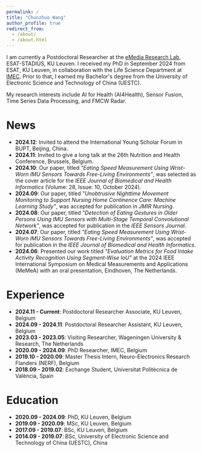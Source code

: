 ```yaml
---
permalink: /
title: "Chunzhuo Wang"
author_profile: true
redirect_from: 
  - /about/
  - /about.html
---
```


I am currently a Postdoctoral Researcher at the [eMedia Research Lab](https://iiw.kuleuven.be/onderzoek/emedia), ESAT-STADIUS, KU Leuven. I received my PhD in September 2024 from ESAT, KU Leuven, in collaboration with the Life Science Department at [IMEC](https://www.imec-int.com/en). Prior to that, I earned my Bachelor's degree from the University of Electronic Science and Technology of China (UESTC).

My research interests include AI for Health (AI4Health), Sensor Fusion, Time Series Data Processing, and FMCW Radar. 

News
======
- **2024.12**: Invited to attend the International Young Scholar Forum in BUPT, Beijing, China.
- **2024.11**: Invited to give a long talk at the 26th Nutrition and Health Conference, Brussels, Belgium.
- **2024.10**: Our paper, titled *"Eating Speed Measurement Using Wrist-Worn IMU Sensors Towards Free-Living Environments"*, was selected as the cover article for the *IEEE Journal of Biomedical and Health Informatics* (Volume: 28, Issue: 10, October 2024).
- **2024.09**: Our paper, titled *"Unobtrusive Nighttime Movement Monitoring to Support Nursing Home Continence Care: Machine Learning Study"*, was accepted for publication in *JMIR Nursing*.
- **2024.08**: Our paper, titled *"Detection of Eating Gestures in Older Persons Using IMU Sensors with Multi-Stage Temporal Convolutional Network"*, was accepted for publication in the *IEEE Sensors Journal*.
- **2024.07**: Our paper, titled *"Eating Speed Measurement Using Wrist-Worn IMU Sensors Towards Free-Living Environments"*, was accepted for publication in the *IEEE Journal of Biomedical and Health Informatics*.
- **2024.06**: Presented our work titled *"Evaluation Metrics for Food Intake Activity Recognition Using Segment-Wise IoU"* at the 2024 IEEE International Symposium on Medical Measurements and Applications (MeMeA) with an oral presentation, Eindhoven, The Netherlands.

Experience
======
- **2024.11 - Current**: Postdoctoral Researcher Associate, KU Leuven, Belgium
- **2024.09 - 2024.11**: Postdoctoral Researcher Assistant, KU Leuven, Belgium
- **2023.03 - 2023.05**: Visiting Researcher, Wageningen University & Research, The Netherlands
- **2020.09 - 2024.09**: PhD Researcher, IMEC, Belgium
- **2019.10 - 2020.09**: Master Thesis Intern, Neuro-Electronics Research Flanders (NERF), Belgium
- **2018.09 - 2019.02**: Exchange Student, Universitat Politècnica de València, Spain
  
Education
======
- **2020.09 - 2024.09**: PhD, KU Leuven, Belgium
- **2019.09 - 2020.09**: MSc, KU Leuven, Belgium
- **2017.09 - 2019.07**: BSc, KU Leuven, Belgium
- **2014.09 - 2019.07**: BSc, University of Electronic Science and Technology of China (UESTC), China
